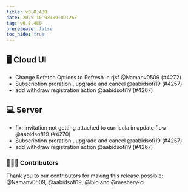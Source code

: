 ```yaml
---
title: v0.8.480
date: 2025-10-03T09:09:26Z
tag: v0.8.480
prerelease: false
toc_hide: true
---
```


## 🖥 Cloud UI

- Change Refetch Options to Refresh in rjsf @Namanv0509 (#4272)
- Subscription proration , upgrade and cancel @aabidsofi19 (#4257)
- add withdraw registration action @aabidsofi19 (#4267)

## 💻 Server

- fix: invitation not getting attached to curricula in update flow @aabidsofi19 (#4270)
- Subscription proration , upgrade and cancel @aabidsofi19 (#4257)
- add withdraw registration action @aabidsofi19 (#4267)

### 👨🏽‍💻 Contributors

Thank you to our contributors for making this release possible:
@Namanv0509, @aabidsofi19, @l5io and @meshery-ci

